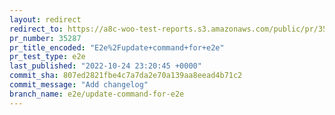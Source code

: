 ```yaml
---
layout: redirect
redirect_to: https://a8c-woo-test-reports.s3.amazonaws.com/public/pr/35287/e2e/index.html
pr_number: 35287
pr_title_encoded: "E2e%2Fupdate+command+for+e2e"
pr_test_type: e2e
last_published: "2022-10-24 23:20:45 +0000"
commit_sha: 807ed2821fbe4c7a7da2e70a139aa8eead4b71c2
commit_message: "Add changelog"
branch_name: e2e/update-command-for-e2e
---
```

